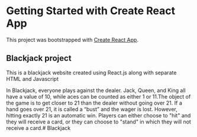 # Getting Started with Create React App

This project was bootstrapped with [Create React App](https://github.com/facebook/create-react-app).

## Blackjack project

This is a blackjack website created using React.js along with separate HTML and Javascript

In Blackjack, everyone plays against the dealer. Jack, Queen, and King all have a value of 10, while aces can be counted as either 1 or 11.The object of the game is to get closer to 21 than the dealer without going over 21. If a hand goes over 21, it is called a “bust” and the wager is lost. However, hitting exactly 21 is an automatic win. Players can either choose to "hit" and they will receive a card, or they can choose to "stand" in which they will not receive a card.# Blackjack
